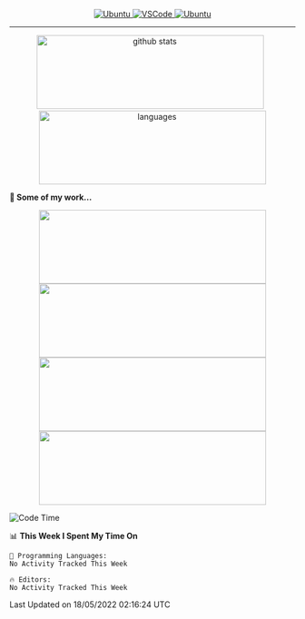 <p align="center">
  <a href="https://www.ubuntu.com/"> <img alt="Ubuntu" src="https://img.shields.io/badge/Ubuntu-E95420?style=for-the-badge&logo=ubuntu&logoColor=white"> </a>
  <a href="https://code.visualstudio.com/"> <img alt="VSCode" src="https://img.shields.io/badge/Editor-VSCode-green?style=for-the-badge&logo=visual-studio-code&logoColor=white"> </a>
 <a href="https://https://www.python.org/"> <img alt="Ubuntu" src="https://img.shields.io/badge/Python-3776AB?style=for-the-badge&logo=python&logoColor=white"> </a>
 </p>
<hr>
<p align="center">
  <img src="https://github-readme-stats.vercel.app/api?username=ebadkamil&count_private=true&show_icons=true&hide=stars&card_width=400" alt="github stats" height="130" width="400"/>
  &nbsp;
  <img src="https://github-readme-stats.vercel.app/api/top-langs/?username=ebadkamil&layout=compact&hide=jupyter%20notebook&card_width=400" alt="languages" height="130" width="400">
</p>


**🔭 Some of my work...**

<div class="row" align="center">
  <div class="column">
    <a href="https://github.com/ebadkamil/ess-message-consumer"> <img src="https://github-readme-stats.vercel.app/api/pin/?username=ebadkamil&repo=ess-message-consumer&show_icons=true&hide=stars&card_width=400" height="130" width="400"/> </a>
    <a href="https://github.com/ebadkamil/calibration-services"> <img src="https://github-readme-stats.vercel.app/api/pin/?username=ebadkamil&repo=calibration-services&show_icons=true" height="130" width="400"/> </a>
  </div>
  <div class="column">
     <a href="https://github.com/ebadkamil/analysis-pipeline"> <img src="https://github-readme-stats.vercel.app/api/pin/?username=ebadkamil&repo=analysis-pipeline&show_icons=true" height="130" width="400"/> </a>
      <a href="https://github.com/ebadkamil/RunMonitor"> <img src="https://github-readme-stats.vercel.app/api/pin/?username=ebadkamil&repo=RunMonitor&show_icons=true" height="130" width="400"/> </a>
  </div>
</div>


<!--START_SECTION:waka-->
![Code Time](http://img.shields.io/badge/Code%20Time-748%20hrs%2028%20mins-blue)

📊 **This Week I Spent My Time On** 

```text
💬 Programming Languages: 
No Activity Tracked This Week

🔥 Editors: 
No Activity Tracked This Week

```


 Last Updated on 18/05/2022 02:16:24 UTC
<!--END_SECTION:waka-->